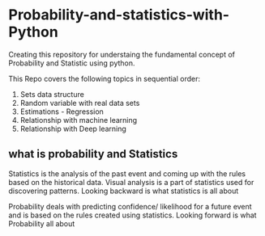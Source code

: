 # Probability-and-statistics-with-Python
Creating this repository for understaing the fundamental concept of Probability and Statistic using python. 

This Repo covers the following topics in sequential order:
1. Sets data structure
2. Random variable with real data sets
3. Estimations - Regression
4. Relationship with machine learning
5. Relationship with Deep learning

## what is probability and Statistics
Statistics is the analysis of the past event and coming up with the rules based on the historical data. Visual analysis is a part of statistics used for discovering patterns. Looking backward is what statistics is all about 

Probability deals with predicting confidence/ likelihood for a future event and is based on the rules created using statistics. Looking forward is what Probability all about  

